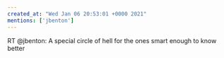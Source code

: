 ```yaml
---
created_at: "Wed Jan 06 20:53:01 +0000 2021"
mentions: ['jbenton']
---
```


RT @jbenton: A special circle of hell for the ones smart enough to know better
